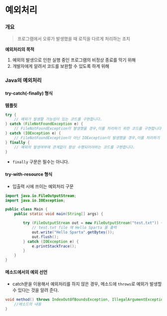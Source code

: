 # 예외처리

### 개요

> 프로그램에서 오류가 발생했을 때 로직을 다르게 처리하는 조치

**예외처리의 목적**

1. 예외의 발생으로 인한 실행 중인 프로그램의 비정상 종료를 막기 위해
2. 개발자에게 알려서 코드를 보완할 수 있도록 하게 위해

### Java의 예외처리

#### try-catch(-finally) 형식

**템플릿**

```java
try {
    // 예외가 발생할 가능성이 있는 코드를 구현합니다.
} catch (FileNotFoundException e) {
    // FileNotFoundException이 발생했을 경우,이를 처리하기 위한 코드를 구현합니다.
} catch (IOException e) {
    // FileNotFoundException이 아닌 IOException이 발생했을 경우,이를 처리하기 위한 코드를 구현합니다.
} finally {
    // 예외의 발생여부에 관계없이 항상 수행되어야하는 코드를 구현합니다.
}
```

- `finally` 구문은 필수는 아니다.

#### try-with-resource 형식

- 입출력 시에 쓰이는 예외처리 구문

```java
import java.io.FileOutputStream;
import java.io.IOException;

public class Main {
    public static void main(String[] args) {

        try (FileOutputStream out = new FileOutputStream("test.txt")) {
            // test.txt file 에 Hello Sparta 를 출력
            out.write("Hello Sparta".getBytes());
            out.flush();
        } catch (IOException e) {
            e.printStackTrace();
        }
    }
}
```

#### 메소드에서의 예외 선언

- catch문을 이용해서 예외처리를 하지 않은 경우, 메소드에 `throws`로 예외가 발생할 수 있다는 것을 알려 준다.

```java
void method() throws IndexOutOfBoundsException, IllegalArgumentException {
    //메소드의 내용
}
```

